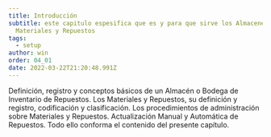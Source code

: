 ```yaml
---
title: Introducción
subtitle: este capitulo espesifica que es y para que sirve los Almacenes,
  Materiales y Repuestos
tags:
  - setup
author: win
order: 04_01
date: 2022-03-22T21:20:48.991Z
---
```


Definición,  registro  y  conceptos básicos de un  Almacén o  Bodega de  Inventario de  Repuestos. Los Materiales y Repuestos, su definición y registro, codificación y clasificación. Los procedimientos de administración sobre Materiales y Repuestos. Actualización Manual y Automática de Repuestos. Todo ello conforma el contenido del presente capítulo.   